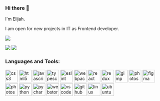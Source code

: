 ### Hi there 👋

I'm Elijah.

I am open for new projects in IT as Frontend developer.


<!--
**LikeKugi/LikeKugi** is a ✨ _special_ ✨ repository because its `README.md` (this file) appears on your GitHub profile.

Here are some ideas to get you started:

- 🔭 I’m currently working on ...
- 🌱 I’m currently learning ...
- 👯 I’m looking to collaborate on ...
- 🤔 I’m looking for help with ...
- 💬 Ask me about ...
- 📫 How to reach me: ...
- 😄 Pronouns: ...
- ⚡ Fun fact: ...
-->
![](https://github-profile-summary-cards.vercel.app/api/cards/profile-details?username=likekugi&theme=blueberry)

![](https://github-profile-summary-cards.vercel.app/api/cards/stats?username=likekugi&theme=blueberry) 
![](https://github-readme-stats.vercel.app/api/top-langs/?username=likekugi&layout=compact)

<h3 align="left">Languages and Tools:</h3>
<p align="left"> 
  <img src="https://devicons.github.io/devicon/devicon.git/icons/css3/css3-original-wordmark.svg" alt="css3" width="40" height="40"/>
  <img src="https://devicons.github.io/devicon/devicon.git/icons/html5/html5-original-wordmark.svg" alt="html5" width="40" height="40"/>
  <img src="https://www.vectorlogo.zone/logos/javascript/javascript-original.svg" alt="javascript" width="40" height="40"/>
  <img src="https://www.vectorlogo.zone/logos/typescript/typescript-original.svg" alt="typescript" width="40" height="40"/>
  
  <img src="https://devicons.github.io/devicon/devicon.git/icons/eslint/eslint-original.svg" alt="eslint" width="40" height="40"/>
  <img src="https://devicons.github.io/devicon/devicon.git/icons/webpack/webpack-original-wordmark.svg" alt="webpack" width="40" height="40"/>

  <img src="https://devicons.github.io/devicon/devicon.git/icons/react/react-original-wordmark.svg" alt="react" width="40" height="40"/>
  <img src="https://devicons.github.io/devicon/devicon.git/icons/redux/redux-original.svg" alt="redux" width="40" height="40"/>
   
   <img src="https://www.vectorlogo.zone/logos/gimp/gimp-original-wordmark.svg" alt="gimp" width="40" height="40"/>
   <img src="https://www.vectorlogo.zone/logos/photoshop/photoshop-plain.svg" alt="photoshop" width="40" height="40"/>
   <img src="https://www.vectorlogo.zone/logos/figma/figma-icon.svg" alt="figma" width="40" height="40"/>
  
  <img src="https://devicons.github.io/devicon/devicon.git/icons/flask/flask-original-wordmark.svg" alt="photoshop" width="40" height="40"/>
  <img src="https://devicons.github.io/devicon/devicon.git/icons/python/python-original.svg" alt="python" width="40" height="40"/> 

  <img src="https://devicons.github.io/devicon/devicon.git/icons/pycharm/pycharm-original-wordmark.svg" alt="pycharm" width="40" height="40"/>
  <img src="https://devicons.github.io/devicon/devicon.git/icons/webstorm/webstorm-original-wordmark.svg" alt="webstorm" width="40" height="40"/> 
  <img src="https://devicons.github.io/devicon/devicon.git/icons/vscode/vscode-original-wordmark.svg" alt="vscode" width="40" height="40"/> 

  <img src="https://www.vectorlogo.zone/logos/github/github-original-wordmark.svg" alt="github" width="40" height="40"/>

  <img src="https://devicons.github.io/devicon/devicon.git/icons/linux/linux-original.svg" alt="linux" width="40" height="40"/>
  <img src="https://devicons.github.io/devicon/devicon.git/icons/ubuntu/ubuntu-plain-wordmark.svg" alt="ubuntu" width="40" height="40"/>
</p>
